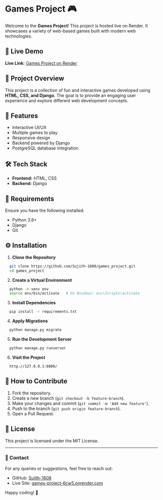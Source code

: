 # Games Project 🎮

Welcome to the **Games Project**! This project is hosted live on Render. It showcases a variety of web-based games built with modern web technologies.

## 🔗 Live Demo

**Live Link:** [Games Project on Render](https://games-project-6cw5.onrender.com)

## 📂 Project Overview

This project is a collection of fun and interactive games developed using **HTML, CSS, and Django**. The goal is to provide an engaging user experience and explore different web development concepts.

## 🚀 Features
- Interactive UI/UX
- Multiple games to play
- Responsive design
- Backend powered by Django
- PostgreSQL database integration

## 🛠️ Tech Stack
- **Frontend:** HTML, CSS
- **Backend:** Django

## 🧰 Requirements
Ensure you have the following installed:
- Python 3.8+
- Django
- Git

## ⚙️ Installation

1. **Clone the Repository**
```bash
  git clone https://github.com/Sujith-1608/games_project.git
  cd games_project
```

2. **Create a Virtual Environment**
```bash
  python -m venv env
  source env/bin/activate   # On Windows: env\Scripts\activate
```

3. **Install Dependencies**
```bash
  pip install -r requirements.txt
```

4. **Apply Migrations**
```bash
  python manage.py migrate
```

5. **Run the Development Server**
```bash
  python manage.py runserver
```

6. **Visit the Project**
```
  http://127.0.0.1:8000/
```

## 🌟 How to Contribute
1. Fork the repository.
2. Create a new branch (`git checkout -b feature-branch`).
3. Make your changes and commit (`git commit -m 'Add new feature'`).
4. Push to the branch (`git push origin feature-branch`).
5. Open a Pull Request.

## 📝 License
This project is licensed under the MIT License.

---

### 📧 Contact
For any queries or suggestions, feel free to reach out:
- GitHub: [Sujith-1608](https://github.com/Sujith-1608)
- Live Site: [games-project-6cw5.onrender.com](https://games-project-6cw5.onrender.com)

Happy coding! 🎉


